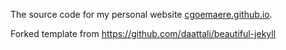 The source code for my personal website [cgoemaere.github.io](cgoemaere.github.io).

Forked template from https://github.com/daattali/beautiful-jekyll
